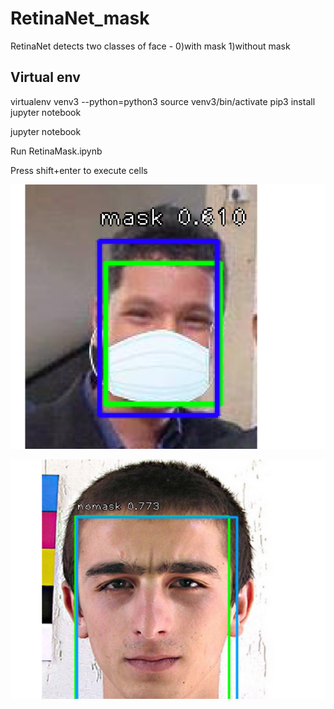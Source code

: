 # RetinaNet_mask
RetinaNet detects two classes of face - 0)with mask 1)without mask

## Virtual env
virtualenv venv3 --python=python3
source venv3/bin/activate
pip3 install jupyter notebook

jupyter notebook

Run RetinaMask.ipynb

Press shift+enter to execute cells

![Face with mask](mask.png)

![No mask Face](nomask.png)


